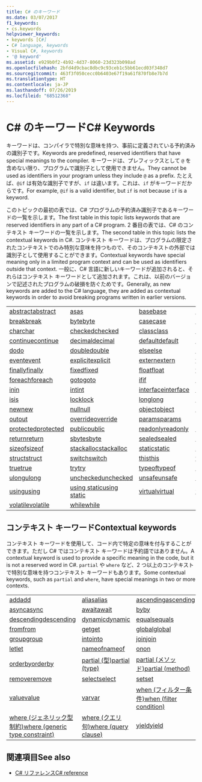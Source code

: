 ```yaml
---
title: C# のキーワード
ms.date: 03/07/2017
f1_keywords:
- cs.keywords
helpviewer_keywords:
- keywords [C#]
- C# language, keywords
- Visual C#, keywords
- '@ keyword'
ms.assetid: e929b0f2-4b92-4d37-8060-23d323b098ad
ms.openlocfilehash: 2bfd4d9cbac8dbc9c93ceb1c5bb61ecd03f348d7
ms.sourcegitcommit: 463f3f050cecc0b6403e67f19a61f870fb8e7b7d
ms.translationtype: HT
ms.contentlocale: ja-JP
ms.lasthandoff: 07/26/2019
ms.locfileid: "68512368"
---
```

# <a name="c-keywords"></a><span data-ttu-id="19e32-102">C# のキーワード</span><span class="sxs-lookup"><span data-stu-id="19e32-102">C# Keywords</span></span>

<span data-ttu-id="19e32-103">キーワードは、コンパイラで特別な意味を持つ、事前に定義されている予約済みの識別子です。</span><span class="sxs-lookup"><span data-stu-id="19e32-103">Keywords are predefined, reserved identifiers that have special meanings to the compiler.</span></span> <span data-ttu-id="19e32-104">キーワードは、プレフィックスとして `@` を含めない限り、プログラムで識別子として使用できません。</span><span class="sxs-lookup"><span data-stu-id="19e32-104">They cannot be used as identifiers in your program unless they include `@` as a prefix.</span></span> <span data-ttu-id="19e32-105">たとえば、`@if` は有効な識別子ですが、`if` は違います。これは、`if` がキーワードだからです。</span><span class="sxs-lookup"><span data-stu-id="19e32-105">For example, `@if` is a valid identifier, but `if` is not because `if` is a keyword.</span></span>  
  
 <span data-ttu-id="19e32-106">このトピックの最初の表では、C# プログラムの予約済み識別子であるキーワードの一覧を示します。</span><span class="sxs-lookup"><span data-stu-id="19e32-106">The first table in this topic lists keywords that are reserved identifiers in any part of a C# program.</span></span> <span data-ttu-id="19e32-107">2 番目の表では、C# のコンテキスト キーワードの一覧を示します。</span><span class="sxs-lookup"><span data-stu-id="19e32-107">The second table in this topic lists the contextual keywords in C#.</span></span> <span data-ttu-id="19e32-108">コンテキスト キーワードは、プログラムの限定されたコンテキストでのみ特別な意味を持つもので、そのコンテキストの外部では識別子として使用することができます。</span><span class="sxs-lookup"><span data-stu-id="19e32-108">Contextual keywords have special meaning only in a limited program context and can be used as identifiers outside that context.</span></span> <span data-ttu-id="19e32-109">一般に、C# 言語に新しいキーワードが追加されると、それらはコンテキスト キーワードとして追加されます。これは、以前のバージョンで記述されたプログラムの破損を防ぐためです。</span><span class="sxs-lookup"><span data-stu-id="19e32-109">Generally, as new keywords are added to the C# language, they are added as contextual keywords in order to avoid breaking programs written in earlier versions.</span></span>  
  
|||||  
|---|---|---|---|  
|[<span data-ttu-id="19e32-110">abstract</span><span class="sxs-lookup"><span data-stu-id="19e32-110">abstract</span></span>](abstract.md)|[<span data-ttu-id="19e32-111">as</span><span class="sxs-lookup"><span data-stu-id="19e32-111">as</span></span>](../operators/type-testing-and-conversion-operators.md#as-operator)|[<span data-ttu-id="19e32-112">base</span><span class="sxs-lookup"><span data-stu-id="19e32-112">base</span></span>](base.md)|[<span data-ttu-id="19e32-113">bool</span><span class="sxs-lookup"><span data-stu-id="19e32-113">bool</span></span>](bool.md)|  
|[<span data-ttu-id="19e32-114">break</span><span class="sxs-lookup"><span data-stu-id="19e32-114">break</span></span>](break.md)|[<span data-ttu-id="19e32-115">byte</span><span class="sxs-lookup"><span data-stu-id="19e32-115">byte</span></span>](../builtin-types/integral-numeric-types.md)|[<span data-ttu-id="19e32-116">case</span><span class="sxs-lookup"><span data-stu-id="19e32-116">case</span></span>](switch.md)|[<span data-ttu-id="19e32-117">catch</span><span class="sxs-lookup"><span data-stu-id="19e32-117">catch</span></span>](try-catch.md)|  
|[<span data-ttu-id="19e32-118">char</span><span class="sxs-lookup"><span data-stu-id="19e32-118">char</span></span>](char.md)|[<span data-ttu-id="19e32-119">checked</span><span class="sxs-lookup"><span data-stu-id="19e32-119">checked</span></span>](checked.md)|[<span data-ttu-id="19e32-120">class</span><span class="sxs-lookup"><span data-stu-id="19e32-120">class</span></span>](class.md)|[<span data-ttu-id="19e32-121">const</span><span class="sxs-lookup"><span data-stu-id="19e32-121">const</span></span>](const.md)|  
|[<span data-ttu-id="19e32-122">continue</span><span class="sxs-lookup"><span data-stu-id="19e32-122">continue</span></span>](continue.md)|[<span data-ttu-id="19e32-123">decimal</span><span class="sxs-lookup"><span data-stu-id="19e32-123">decimal</span></span>](../builtin-types/floating-point-numeric-types.md)|[<span data-ttu-id="19e32-124">default</span><span class="sxs-lookup"><span data-stu-id="19e32-124">default</span></span>](default.md)|[<span data-ttu-id="19e32-125">delegate</span><span class="sxs-lookup"><span data-stu-id="19e32-125">delegate</span></span>](delegate.md)|  
|[<span data-ttu-id="19e32-126">do</span><span class="sxs-lookup"><span data-stu-id="19e32-126">do</span></span>](do.md)|[<span data-ttu-id="19e32-127">double</span><span class="sxs-lookup"><span data-stu-id="19e32-127">double</span></span>](../builtin-types/floating-point-numeric-types.md)|[<span data-ttu-id="19e32-128">else</span><span class="sxs-lookup"><span data-stu-id="19e32-128">else</span></span>](if-else.md)|[<span data-ttu-id="19e32-129">enum</span><span class="sxs-lookup"><span data-stu-id="19e32-129">enum</span></span>](enum.md)|  
|[<span data-ttu-id="19e32-130">event</span><span class="sxs-lookup"><span data-stu-id="19e32-130">event</span></span>](event.md)|[<span data-ttu-id="19e32-131">explicit</span><span class="sxs-lookup"><span data-stu-id="19e32-131">explicit</span></span>](../operators/user-defined-conversion-operators.md)|[<span data-ttu-id="19e32-132">extern</span><span class="sxs-lookup"><span data-stu-id="19e32-132">extern</span></span>](extern.md)|[<span data-ttu-id="19e32-133">false</span><span class="sxs-lookup"><span data-stu-id="19e32-133">false</span></span>](false-literal.md)|  
|[<span data-ttu-id="19e32-134">finally</span><span class="sxs-lookup"><span data-stu-id="19e32-134">finally</span></span>](try-finally.md)|[<span data-ttu-id="19e32-135">fixed</span><span class="sxs-lookup"><span data-stu-id="19e32-135">fixed</span></span>](fixed-statement.md)|[<span data-ttu-id="19e32-136">float</span><span class="sxs-lookup"><span data-stu-id="19e32-136">float</span></span>](../builtin-types/floating-point-numeric-types.md)|[<span data-ttu-id="19e32-137">for</span><span class="sxs-lookup"><span data-stu-id="19e32-137">for</span></span>](for.md)|  
|[<span data-ttu-id="19e32-138">foreach</span><span class="sxs-lookup"><span data-stu-id="19e32-138">foreach</span></span>](foreach-in.md)|[<span data-ttu-id="19e32-139">goto</span><span class="sxs-lookup"><span data-stu-id="19e32-139">goto</span></span>](goto.md)|[<span data-ttu-id="19e32-140">if</span><span class="sxs-lookup"><span data-stu-id="19e32-140">if</span></span>](if-else.md)|[<span data-ttu-id="19e32-141">implicit</span><span class="sxs-lookup"><span data-stu-id="19e32-141">implicit</span></span>](../operators/user-defined-conversion-operators.md)|  
|[<span data-ttu-id="19e32-142">in</span><span class="sxs-lookup"><span data-stu-id="19e32-142">in</span></span>](in.md)|[<span data-ttu-id="19e32-143">int</span><span class="sxs-lookup"><span data-stu-id="19e32-143">int</span></span>](../builtin-types/integral-numeric-types.md)|[<span data-ttu-id="19e32-144">interface</span><span class="sxs-lookup"><span data-stu-id="19e32-144">interface</span></span>](interface.md)|[<span data-ttu-id="19e32-145">internal</span><span class="sxs-lookup"><span data-stu-id="19e32-145">internal</span></span>](internal.md)|
|[<span data-ttu-id="19e32-146">is</span><span class="sxs-lookup"><span data-stu-id="19e32-146">is</span></span>](is.md)|[<span data-ttu-id="19e32-147">lock</span><span class="sxs-lookup"><span data-stu-id="19e32-147">lock</span></span>](lock-statement.md)|[<span data-ttu-id="19e32-148">long</span><span class="sxs-lookup"><span data-stu-id="19e32-148">long</span></span>](../builtin-types/integral-numeric-types.md)|[<span data-ttu-id="19e32-149">namespace</span><span class="sxs-lookup"><span data-stu-id="19e32-149">namespace</span></span>](namespace.md)|
|[<span data-ttu-id="19e32-150">new</span><span class="sxs-lookup"><span data-stu-id="19e32-150">new</span></span>](../operators/new-operator.md)|[<span data-ttu-id="19e32-151">null</span><span class="sxs-lookup"><span data-stu-id="19e32-151">null</span></span>](null.md)|[<span data-ttu-id="19e32-152">object</span><span class="sxs-lookup"><span data-stu-id="19e32-152">object</span></span>](object.md)|[<span data-ttu-id="19e32-153">operator</span><span class="sxs-lookup"><span data-stu-id="19e32-153">operator</span></span>](../operators/operator-overloading.md)|
|[<span data-ttu-id="19e32-154">out</span><span class="sxs-lookup"><span data-stu-id="19e32-154">out</span></span>](out.md)|[<span data-ttu-id="19e32-155">override</span><span class="sxs-lookup"><span data-stu-id="19e32-155">override</span></span>](override.md)|[<span data-ttu-id="19e32-156">params</span><span class="sxs-lookup"><span data-stu-id="19e32-156">params</span></span>](params.md)|[<span data-ttu-id="19e32-157">private</span><span class="sxs-lookup"><span data-stu-id="19e32-157">private</span></span>](private.md)|
|[<span data-ttu-id="19e32-158">protected</span><span class="sxs-lookup"><span data-stu-id="19e32-158">protected</span></span>](protected.md)|[<span data-ttu-id="19e32-159">public</span><span class="sxs-lookup"><span data-stu-id="19e32-159">public</span></span>](public.md)|[<span data-ttu-id="19e32-160">readonly</span><span class="sxs-lookup"><span data-stu-id="19e32-160">readonly</span></span>](readonly.md)|[<span data-ttu-id="19e32-161">ref</span><span class="sxs-lookup"><span data-stu-id="19e32-161">ref</span></span>](ref.md)|
|[<span data-ttu-id="19e32-162">return</span><span class="sxs-lookup"><span data-stu-id="19e32-162">return</span></span>](return.md)|[<span data-ttu-id="19e32-163">sbyte</span><span class="sxs-lookup"><span data-stu-id="19e32-163">sbyte</span></span>](../builtin-types/integral-numeric-types.md)|[<span data-ttu-id="19e32-164">sealed</span><span class="sxs-lookup"><span data-stu-id="19e32-164">sealed</span></span>](sealed.md)|[<span data-ttu-id="19e32-165">short</span><span class="sxs-lookup"><span data-stu-id="19e32-165">short</span></span>](../builtin-types/integral-numeric-types.md)||
[<span data-ttu-id="19e32-166">sizeof</span><span class="sxs-lookup"><span data-stu-id="19e32-166">sizeof</span></span>](../operators/sizeof.md)|[<span data-ttu-id="19e32-167">stackalloc</span><span class="sxs-lookup"><span data-stu-id="19e32-167">stackalloc</span></span>](../operators/stackalloc.md)|[<span data-ttu-id="19e32-168">static</span><span class="sxs-lookup"><span data-stu-id="19e32-168">static</span></span>](static.md)|[<span data-ttu-id="19e32-169">string</span><span class="sxs-lookup"><span data-stu-id="19e32-169">string</span></span>](string.md)|
|[<span data-ttu-id="19e32-170">struct</span><span class="sxs-lookup"><span data-stu-id="19e32-170">struct</span></span>](struct.md)|[<span data-ttu-id="19e32-171">switch</span><span class="sxs-lookup"><span data-stu-id="19e32-171">switch</span></span>](switch.md)|[<span data-ttu-id="19e32-172">this</span><span class="sxs-lookup"><span data-stu-id="19e32-172">this</span></span>](this.md)|[<span data-ttu-id="19e32-173">throw</span><span class="sxs-lookup"><span data-stu-id="19e32-173">throw</span></span>](throw.md)|
|[<span data-ttu-id="19e32-174">true</span><span class="sxs-lookup"><span data-stu-id="19e32-174">true</span></span>](true-literal.md)|[<span data-ttu-id="19e32-175">try</span><span class="sxs-lookup"><span data-stu-id="19e32-175">try</span></span>](try-catch.md)|[<span data-ttu-id="19e32-176">typeof</span><span class="sxs-lookup"><span data-stu-id="19e32-176">typeof</span></span>](../operators/type-testing-and-conversion-operators.md#typeof-operator)|[<span data-ttu-id="19e32-177">uint</span><span class="sxs-lookup"><span data-stu-id="19e32-177">uint</span></span>](../builtin-types/integral-numeric-types.md)|
|[<span data-ttu-id="19e32-178">ulong</span><span class="sxs-lookup"><span data-stu-id="19e32-178">ulong</span></span>](../builtin-types/integral-numeric-types.md)|[<span data-ttu-id="19e32-179">unchecked</span><span class="sxs-lookup"><span data-stu-id="19e32-179">unchecked</span></span>](unchecked.md)|[<span data-ttu-id="19e32-180">unsafe</span><span class="sxs-lookup"><span data-stu-id="19e32-180">unsafe</span></span>](unsafe.md)|[<span data-ttu-id="19e32-181">ushort</span><span class="sxs-lookup"><span data-stu-id="19e32-181">ushort</span></span>](../builtin-types/integral-numeric-types.md)|
|[<span data-ttu-id="19e32-182">using</span><span class="sxs-lookup"><span data-stu-id="19e32-182">using</span></span>](using.md)|[<span data-ttu-id="19e32-183">using static</span><span class="sxs-lookup"><span data-stu-id="19e32-183">using static</span></span>](using-static.md)|[<span data-ttu-id="19e32-184">virtual</span><span class="sxs-lookup"><span data-stu-id="19e32-184">virtual</span></span>](virtual.md)|[<span data-ttu-id="19e32-185">void</span><span class="sxs-lookup"><span data-stu-id="19e32-185">void</span></span>](void.md)|
|[<span data-ttu-id="19e32-186">volatile</span><span class="sxs-lookup"><span data-stu-id="19e32-186">volatile</span></span>](volatile.md)|[<span data-ttu-id="19e32-187">while</span><span class="sxs-lookup"><span data-stu-id="19e32-187">while</span></span>](while.md)|

## <a name="contextual-keywords"></a><span data-ttu-id="19e32-188">コンテキスト キーワード</span><span class="sxs-lookup"><span data-stu-id="19e32-188">Contextual keywords</span></span>

 <span data-ttu-id="19e32-189">コンテキスト キーワードを使用して、コード内で特定の意味を付与することができます。ただし C# ではコンテキスト キーワードは予約語ではありません。</span><span class="sxs-lookup"><span data-stu-id="19e32-189">A contextual keyword is used to provide a specific meaning in the code, but it is not a reserved word in C#.</span></span> <span data-ttu-id="19e32-190">`partial` や `where` など、2 つ以上のコンテキストで特別な意味を持つコンテキスト キーワードもあります。</span><span class="sxs-lookup"><span data-stu-id="19e32-190">Some contextual keywords, such as `partial` and `where`, have special meanings in two or more contexts.</span></span>  
  
||||  
|---|---|---|  
|[<span data-ttu-id="19e32-191">add</span><span class="sxs-lookup"><span data-stu-id="19e32-191">add</span></span>](add.md)|[<span data-ttu-id="19e32-192">alias</span><span class="sxs-lookup"><span data-stu-id="19e32-192">alias</span></span>](extern-alias.md)|[<span data-ttu-id="19e32-193">ascending</span><span class="sxs-lookup"><span data-stu-id="19e32-193">ascending</span></span>](ascending.md)|
|[<span data-ttu-id="19e32-194">async</span><span class="sxs-lookup"><span data-stu-id="19e32-194">async</span></span>](async.md)|[<span data-ttu-id="19e32-195">await</span><span class="sxs-lookup"><span data-stu-id="19e32-195">await</span></span>](await.md)|[<span data-ttu-id="19e32-196">by</span><span class="sxs-lookup"><span data-stu-id="19e32-196">by</span></span>](by.md)|
|[<span data-ttu-id="19e32-197">descending</span><span class="sxs-lookup"><span data-stu-id="19e32-197">descending</span></span>](descending.md)|[<span data-ttu-id="19e32-198">dynamic</span><span class="sxs-lookup"><span data-stu-id="19e32-198">dynamic</span></span>](dynamic.md)|[<span data-ttu-id="19e32-199">equals</span><span class="sxs-lookup"><span data-stu-id="19e32-199">equals</span></span>](equals.md)|
|[<span data-ttu-id="19e32-200">from</span><span class="sxs-lookup"><span data-stu-id="19e32-200">from</span></span>](from-clause.md)|[<span data-ttu-id="19e32-201">get</span><span class="sxs-lookup"><span data-stu-id="19e32-201">get</span></span>](get.md)|[<span data-ttu-id="19e32-202">global</span><span class="sxs-lookup"><span data-stu-id="19e32-202">global</span></span>](global.md)|
|[<span data-ttu-id="19e32-203">group</span><span class="sxs-lookup"><span data-stu-id="19e32-203">group</span></span>](group-clause.md)|[<span data-ttu-id="19e32-204">into</span><span class="sxs-lookup"><span data-stu-id="19e32-204">into</span></span>](into.md)|[<span data-ttu-id="19e32-205">join</span><span class="sxs-lookup"><span data-stu-id="19e32-205">join</span></span>](join-clause.md)|
|[<span data-ttu-id="19e32-206">let</span><span class="sxs-lookup"><span data-stu-id="19e32-206">let</span></span>](let-clause.md)|[<span data-ttu-id="19e32-207">nameof</span><span class="sxs-lookup"><span data-stu-id="19e32-207">nameof</span></span>](../operators/nameof.md)|[<span data-ttu-id="19e32-208">on</span><span class="sxs-lookup"><span data-stu-id="19e32-208">on</span></span>](on.md)|
|[<span data-ttu-id="19e32-209">orderby</span><span class="sxs-lookup"><span data-stu-id="19e32-209">orderby</span></span>](orderby-clause.md)|[<span data-ttu-id="19e32-210">partial (型)</span><span class="sxs-lookup"><span data-stu-id="19e32-210">partial (type)</span></span>](partial-type.md)|[<span data-ttu-id="19e32-211">partial (メソッド)</span><span class="sxs-lookup"><span data-stu-id="19e32-211">partial (method)</span></span>](partial-method.md)|
|[<span data-ttu-id="19e32-212">remove</span><span class="sxs-lookup"><span data-stu-id="19e32-212">remove</span></span>](remove.md)|[<span data-ttu-id="19e32-213">select</span><span class="sxs-lookup"><span data-stu-id="19e32-213">select</span></span>](select-clause.md)|[<span data-ttu-id="19e32-214">set</span><span class="sxs-lookup"><span data-stu-id="19e32-214">set</span></span>](set.md)|
|[<span data-ttu-id="19e32-215">value</span><span class="sxs-lookup"><span data-stu-id="19e32-215">value</span></span>](value.md)|[<span data-ttu-id="19e32-216">var</span><span class="sxs-lookup"><span data-stu-id="19e32-216">var</span></span>](var.md)|[<span data-ttu-id="19e32-217">when (フィルター条件)</span><span class="sxs-lookup"><span data-stu-id="19e32-217">when (filter condition)</span></span>](when.md)|
|[<span data-ttu-id="19e32-218">where (ジェネリック型制約)</span><span class="sxs-lookup"><span data-stu-id="19e32-218">where (generic type constraint)</span></span>](where-generic-type-constraint.md)|[<span data-ttu-id="19e32-219">where (クエリ句)</span><span class="sxs-lookup"><span data-stu-id="19e32-219">where (query clause)</span></span>](where-clause.md)|[<span data-ttu-id="19e32-220">yield</span><span class="sxs-lookup"><span data-stu-id="19e32-220">yield</span></span>](yield.md)|
  
## <a name="see-also"></a><span data-ttu-id="19e32-221">関連項目</span><span class="sxs-lookup"><span data-stu-id="19e32-221">See also</span></span>

- [<span data-ttu-id="19e32-222">C# リファレンス</span><span class="sxs-lookup"><span data-stu-id="19e32-222">C# reference</span></span>](../index.md)
